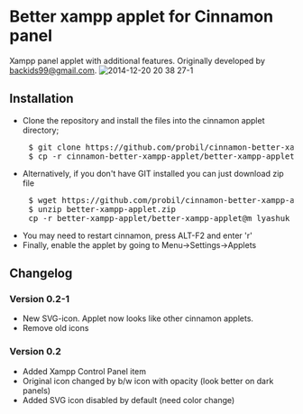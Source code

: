 # Better xampp applet for Cinnamon panel
Xampp panel applet with additional features. Originally developed by backids99@gmail.com.
![2014-12-20 20 38 27-1](https://cloud.githubusercontent.com/assets/6773202/5892977/9d5deb48-a4dc-11e4-85fb-f26955ac3cbd.png)

## Installation

* Clone the repository and install the files into the cinnamon applet directory;
<pre>
    $ git clone https://github.com/probil/cinnamon-better-xampp-applet.git --depth=1
    $ cp -r cinnamon-better-xampp-applet/better-xampp-applet@m_lyashuk ~/.local/share/cinnamon/applets
</pre>
* Alternatively, if you don't have GIT installed you can just download zip file
<pre>
    $ wget https://github.com/probil/cinnamon-better-xampp-applet/archive/master.zip -O better-xampp-applet.zip
    $ unzip better-xampp-applet.zip
    cp -r better-xampp-applet/better-xampp-applet@m_lyashuk ~/.local/share/cinnamon/applets
</pre>
* You may need to restart cinnamon, press ALT-F2 and enter 'r'
* Finally, enable the applet by going to Menu->Settings->Applets

## Changelog

### Version 0.2-1
* New SVG-icon. Applet now looks like other cinnamon applets.
* Remove old icons

### Version 0.2
* Added Xampp Control Panel item
* Original icon changed by b/w icon with opacity (look better on dark panels)
* Added SVG icon disabled by default (need color change)
